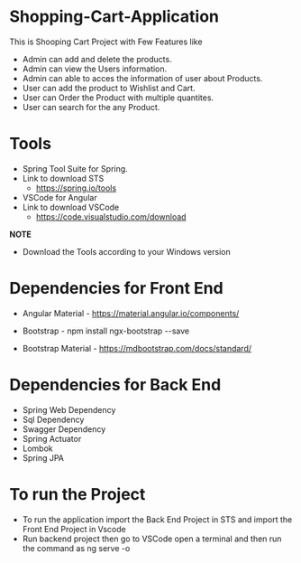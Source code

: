 # Shopping-Cart-Application

This is Shooping Cart Project with Few Features like
  - Admin can add and delete the products.
  - Admin can view the Users information.
  - Admin can able to acces the information of user about Products.
  - User can add the product to Wishlist and Cart.
  - User can Order the Product with multiple quantites.
  - User can search for the any Product.
  
 
# Tools
- Spring Tool Suite for Spring.
- Link to download STS
   - https://spring.io/tools
- VSCode for Angular
- Link to download VSCode
    - https://code.visualstudio.com/download

**NOTE**
  - Download the Tools according to your Windows version
  
# Dependencies for Front End
- Angular Material - https://material.angular.io/components/

- Bootstrap - npm install ngx-bootstrap --save

- Bootstrap Material - https://mdbootstrap.com/docs/standard/


# Dependencies for Back End
- Spring Web Dependency
- Sql Dependency
- Swagger Dependency
- Spring Actuator
- Lombok
- Spring JPA


# To run the Project
- To run the application import the Back End Project in STS and import the Front End Project in Vscode
- Run backend project then go to VSCode open a terminal and then run the command as ng serve -o
